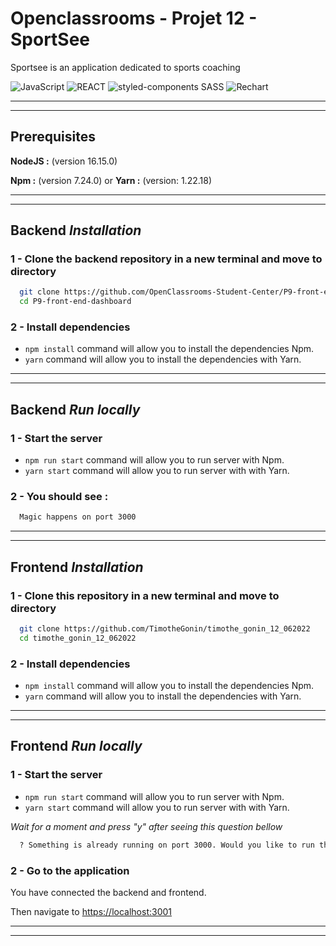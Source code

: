 # Openclassrooms - Projet 12 - SportSee

Sportsee is an application dedicated to sports coaching

![JavaScript](https://img.shields.io/badge/Language-JavaScript-yellow) ![REACT](https://img.shields.io/badge/Framework-React-blue) ![styled-components SASS](https://img.shields.io/badge/Styles-styled--component/SASS_-ff69b4) ![Rechart](https://img.shields.io/badge/Charts-Rechart-22B5BF)

---

---

## Prerequisites

**NodeJS :** (version 16.15.0)

**Npm :** (version 7.24.0) or **Yarn :** (version: 1.22.18)

---

---

## Backend _Installation_

### 1 - Clone the backend repository in a new terminal and move to directory

```bash
  git clone https://github.com/OpenClassrooms-Student-Center/P9-front-end-dashboard
  cd P9-front-end-dashboard
```

### 2 - Install dependencies

- `npm install` command will allow you to install the dependencies Npm.
- `yarn` command will allow you to install the dependencies with Yarn.

---

---

## Backend _Run locally_

### 1 - Start the server

- `npm run start` command will allow you to run server with Npm.
- `yarn start` command will allow you to run server with with Yarn.

### 2 - You should see :

```bash
  Magic happens on port 3000
```

---

---

## Frontend _Installation_

### 1 - Clone this repository in a new terminal and move to directory

```bash
  git clone https://github.com/TimotheGonin/timothe_gonin_12_062022
  cd timothe_gonin_12_062022
```

### 2 - Install dependencies

- `npm install` command will allow you to install the dependencies Npm.
- `yarn` command will allow you to install the dependencies with Yarn.

---

---

## Frontend _Run locally_

### 1 - Start the server

- `npm run start` command will allow you to run server with Npm.
- `yarn start` command will allow you to run server with with Yarn.

_Wait for a moment and press "y" after seeing this question bellow_

```bash
  ? Something is already running on port 3000. Would you like to run the app on another port instead? (Y/n)
```

### 2 - Go to the application

You have connected the backend and frontend.

Then navigate to [https://localhost:3001](https://localhost:3001)

---

---
